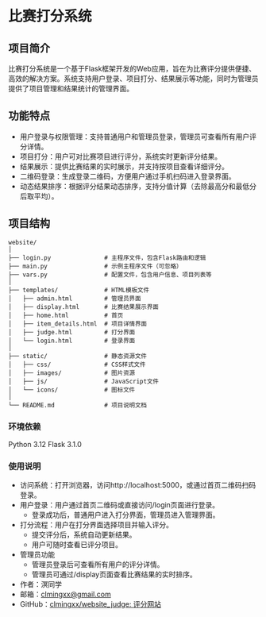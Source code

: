 # 比赛打分系统

## 项目简介

比赛打分系统是一个基于Flask框架开发的Web应用，旨在为比赛评分提供便捷、高效的解决方案。系统支持用户登录、项目打分、结果展示等功能，同时为管理员提供了项目管理和结果统计的管理界面。

## 功能特点

* 用户登录与权限管理：支持普通用户和管理员登录，管理员可查看所有用户评分详情。
* 项目打分：用户可对比赛项目进行评分，系统实时更新评分结果。
* 结果展示：提供比赛结果的实时展示，并支持按项目查看详细评分。
* 二维码登录：生成登录二维码，方便用户通过手机扫码进入登录界面。
* 动态结果排序：根据评分结果动态排序，支持分值计算（去除最高分和最低分后取平均）。

## 项目结构

```
website/
│
├── login.py               # 主程序文件，包含Flask路由和逻辑
├── main.py                # 示例主程序文件（可忽略）
├── vars.py                # 配置文件，包含用户信息、项目列表等
│
├── templates/             # HTML模板文件
│   ├── admin.html         # 管理员界面
│   ├── display.html       # 比赛结果展示界面
│   ├── home.html          # 首页
│   ├── item_details.html  # 项目详情界面
│   ├── judge.html         # 打分界面
│   └── login.html         # 登录界面
│
├── static/                # 静态资源文件
│   ├── css/               # CSS样式文件
│   ├── images/            # 图片资源
│   ├── js/                # JavaScript文件
│   └── icons/             # 图标文件
│
└── README.md              # 项目说明文档
```
### 环境依赖

Python 3.12
Flask 3.1.0

### 使用说明

* 访问系统：打开浏览器，访问http://localhost:5000，或通过首页二维码扫码登录。
* 用户登录：用户通过首页二维码或直接访问/login页面进行登录。
  * 登录成功后，普通用户进入打分界面，管理员进入管理界面。
* 打分流程：用户在打分界面选择项目并输入评分。
  * 提交评分后，系统自动更新结果。
  * 用户可随时查看已评分项目。
* 管理员功能
  * 管理员登录后可查看所有用户的评分详情。
  * 管理员可通过/display页面查看比赛结果的实时排序。
* 作者：溟同学
* 邮箱：clmingxx@gmail.com
* GitHub：[clmingxx/website\_judge: 评分网站](https://github.com/clmingxx/website_judge)
